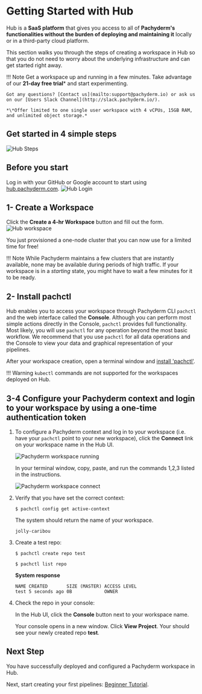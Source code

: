 # Getting Started with Hub

Hub is a **SaaS platform** that 
gives you access to all of **Pachyderm's functionalities
without the burden of deploying and maintaining it** locally
or in a third-party cloud platform. 

This section walks you through
the steps of creating a workspace in Hub so that
you do not need to worry about the underlying infrastructure
and can get started right away.


!!! Note
    Get a workspace up and running in a few minutes.
    Take advantage of our **21-day free trial**\* and start experimenting.
    
    Got any questions? [Contact us](mailto:support@pachyderm.io) or ask us on our [Users Slack Channel](http://slack.pachyderm.io/). 

    *\*Offer limited to one single user workspace with 4 vCPUs, 15GB RAM, and unlimited object storage.*
## Get started in 4 simple steps
![Hub Steps](../images/hub_steps.png)
## Before you start
Log in with your GitHub or Google account to start using [hub.pachyderm.com](https://hub.pachyderm.com). 
![Hub Login](../images/hub_login.png)
## 1- Create a Workspace 
Click the **Create a 4-hr Workspace** button and fill out the form.
![Hub workspace](../images/hub_create_workspace.png)

You just provisioned a one-node cluster that you can now use for
a limited time for free!

!!! Note
      While Pachyderm maintains a few clusters that are instantly
      available, none may be available during periods of high traffic. If
      your workspace is in a *starting* state, you might have to wait a few
      minutes for it to be ready.

## 2- Install pachctl
Hub enables you to access your workspace through Pachyderm 
CLI `pachctl` and the web interface called the **Console**.
Although you can perform most simple actions directly in the Console,
`pachctl` provides full functionality. Most likely, you will use
`pachctl` for any operation beyond the most basic workflow.
We recommend that you use `pachctl` for all data operations and
the Console to view your data and graphical representation of your
pipelines.

After your workspace creation, open a terminal window and [install 'pachctl'](https://docs.pachyderm.com/latest/getting_started/local_installation/#install-pachctl).

!!! Warning
    `kubectl` commands are not supported for the workspaces deployed
    on Hub.
## 3-4 Configure your Pachyderm context and login to your workspace by using a one-time authentication token
1. To configure a Pachyderm context and log in to your workspace
(i.e. have your `pachctl` point to your new workspace), click the **Connect** link on your workspace name in the Hub UI.

      ![Pachyderm workspace running](../images/hub_cluster_running.png)

      In your terminal window, copy, paste, and run the commands 1,2,3 listed in the instructions.

      ![Pachyderm workspace connect](../images/hub_cluster_connect.png)

1. Verify that you have set the correct context:

      ```shell
      $ pachctl config get active-context
      ```
      The system should return the name of your workspace.
      ```
      jolly-caribou
      ```

1. Create a test repo:

      ```shell
      $ pachctl create repo test
      ```
      ```shell
      $ pachctl list repo
      ```
      **System response**
      ```
      NAME CREATED       SIZE (MASTER) ACCESS LEVEL
      test 5 seconds ago 0B            OWNER    
      ```

1. Check the repo in your console:

      In the Hub UI, click the **Console** button next to your workspace name. 
      
      Your console opens in a new window. Click **View Project**. 
      Your should see your newly created repo **test**.

## Next Step

You have successfully deployed and configured a Pachyderm
workspace in Hub.

Next, start creating your first pipelines: [Beginner Tutorial](../getting_started/beginner_tutorial.md).
